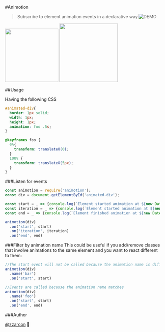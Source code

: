 #Animotion
> Subscribe to element animation events in a declarative way ![DEMO](https://zzarcon.github.io/animotion/)

<img src="http://babysimpson.co.uk/gallery/frames/12/babf22/59.jpg" width="173">
<img src="https://media.giphy.com/media/l0HlOdjc6zBE06Xv2/giphy.gif" width="190">

##Usage

Having the following CSS
```css
#animated-div{
  border: 1px solid;
  width: 1px;
  height: 1px;
  animation: foo .5s;
}

@keyframes foo {
  0%{
    transform: translateX(0);
  }
  100% {
    transform: translateX(5px);
  }
}
```

###Listen for events

```javascript
const animotion = require('animotion');
const div = document.getElementById('animated-div');

const start = _ => {console.log(`Element started animation at ${new Date()}`)};
const iteration = _ => {console.log(`Element started animation at ${new Date()}`)};
const end = _ => {console.log(`Element finished animation at ${new Date()}`)};

animotion(div)
  .on('start', start)
  .on('iteration', iteration)
  .on('end', end)
```

###Filter by animation name
This could be useful if you add/remove classes that involve animations to the same element and you want to react different to them:

```javascript
//The start event will not be called because the animation name is different
animotion(div)
  .name('bar')
  .on('start', start)

//Events are called because the animation name matches
animotion(div)
  .name('foo')
  .on('start', start)
  .on('end', end)
```

###Author

[@zzarcon](https://twitter.com/zzarcon) :rocket: